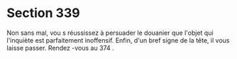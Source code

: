 # Section 339

Non sans mal, vou s réussissez à persuader le douanier que l'objet
qui l'inquiète est parfaitement inoffensif. Enfin, d'un bref signe
de la tête, il vous laisse passer. Rendez -vous au 374 .